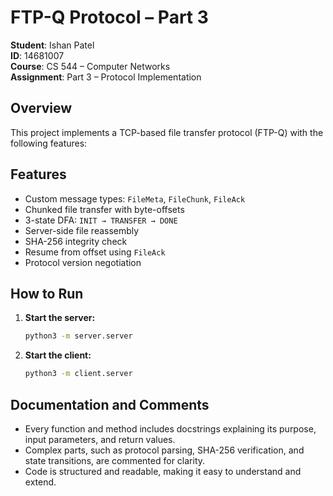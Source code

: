 # FTP-Q Protocol – Part 3

**Student**: Ishan Patel  
**ID**: 14681007  
**Course**: CS 544 – Computer Networks  
**Assignment**: Part 3 – Protocol Implementation

## Overview

This project implements a TCP-based file transfer protocol (FTP-Q) with the following features:

## Features

- Custom message types: `FileMeta`, `FileChunk`, `FileAck`
- Chunked file transfer with byte-offsets
- 3-state DFA: `INIT → TRANSFER → DONE`
- Server-side file reassembly
- SHA-256 integrity check
- Resume from offset using `FileAck`
- Protocol version negotiation

## How to Run

1. **Start the server:**
   ```bash
   python3 -m server.server
   ```
2. **Start the client:**
   ```bash
   python3 -m client.server
   ```

## Documentation and Comments

- Every function and method includes docstrings explaining its purpose, input parameters, and return values.
- Complex parts, such as protocol parsing, SHA-256 verification, and state transitions, are commented for clarity.
- Code is structured and readable, making it easy to understand and extend.
